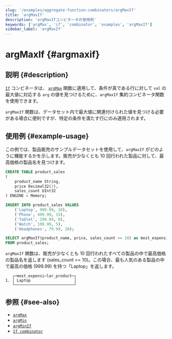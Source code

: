 ```yaml
---
slug: '/examples/aggregate-function-combinators/argMaxIf'
title: 'argMaxIf'
description: 'argMaxIfコンビネータの使用例'
keywords: ['argMax', 'if', 'combinator', 'examples', 'argMaxIf']
sidebar_label: 'argMaxIf'
---
```



# argMaxIf {#argmaxif}

## 説明 {#description}

[`If`](/sql-reference/aggregate-functions/combinators#-if) コンビネータは、 [`argMax`](/sql-reference/aggregate-functions/reference/argmax) 関数に適用して、条件が真である行に対して `val` の最大値に対応する `arg` の値を見つけるために、`argMaxIf` 集約コンビネータ関数を使用できます。

`argMaxIf` 関数は、データセット内で最大値に関連付けられた値を見つける必要がある場合に便利ですが、特定の条件を満たす行にのみ適用されます。

## 使用例 {#example-usage}

この例では、製品販売のサンプルデータセットを使用して、`argMaxIf` がどのように機能するかを示します。販売が少なくとも 10 回行われた製品に対して、最高価格の製品名を見つけます。

```sql title="クエリ"
CREATE TABLE product_sales
(
    product_name String,
    price Decimal32(2),
    sales_count UInt32
) ENGINE = Memory;

INSERT INTO product_sales VALUES
    ('Laptop', 999.99, 10),
    ('Phone', 499.99, 15),
    ('Tablet', 299.99, 0),
    ('Watch', 199.99, 5),
    ('Headphones', 79.99, 20);

SELECT argMaxIf(product_name, price, sales_count >= 10) as most_expensive_popular_product
FROM product_sales;
```

`argMaxIf` 関数は、販売が少なくとも 10 回行われたすべての製品の中で最高価格の製品名を返します (sales_count >= 10)。この場合、最も人気のある製品の中で最高の価格 (999.99) を持つ「Laptop」を返します。

```response title="レスポンス"
   ┌─most_expensi⋯lar_product─┐
1. │ Laptop                   │
   └──────────────────────────┘
```

## 参照 {#see-also}
- [`argMax`](/sql-reference/aggregate-functions/reference/argmax)
- [`argMin`](/sql-reference/aggregate-functions/reference/argmin)
- [`argMinIf`](/examples/aggregate-function-combinators/argMinIf)
- [`If combinator`](/sql-reference/aggregate-functions/combinators#-if)
